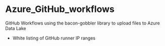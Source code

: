 # Azure_GitHub_workflows
GitHub Workflows using the bacon-gobbler library to upload files to Azure Data Lake
- White listing of GitHub runner IP ranges 
